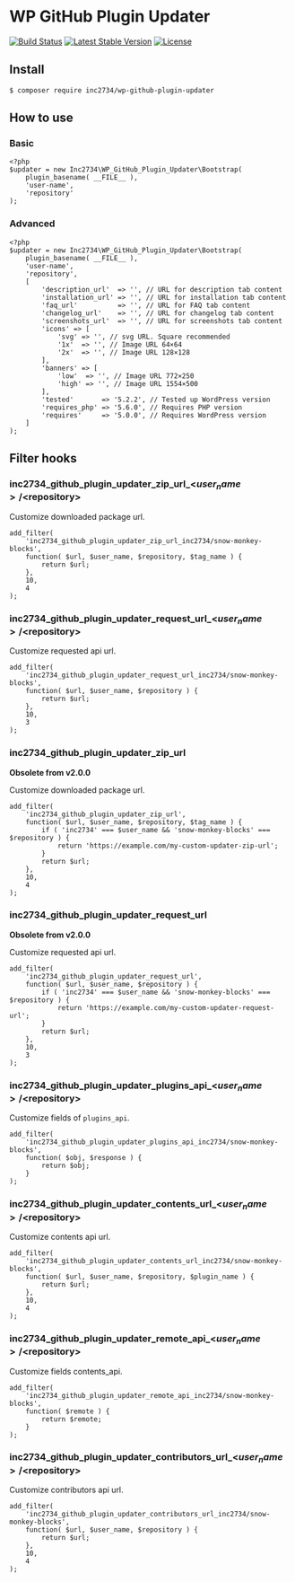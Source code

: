 # WP GitHub Plugin Updater

[![Build Status](https://travis-ci.com/inc2734/wp-github-plugin-updater.svg?branch=master)](https://travis-ci.com/inc2734/wp-github-plugin-updater)
[![Latest Stable Version](https://poser.pugx.org/inc2734/wp-github-plugin-updater/v/stable)](https://packagist.org/packages/inc2734/wp-github-plugin-updater)
[![License](https://poser.pugx.org/inc2734/wp-github-plugin-updater/license)](https://packagist.org/packages/inc2734/wp-github-plugin-updater)

## Install
```
$ composer require inc2734/wp-github-plugin-updater
```

## How to use
### Basic
```
<?php
$updater = new Inc2734\WP_GitHub_Plugin_Updater\Bootstrap(
	plugin_basename( __FILE__ ),
	'user-name',
	'repository'
);
```

### Advanced
```
<?php
$updater = new Inc2734\WP_GitHub_Plugin_Updater\Bootstrap(
	plugin_basename( __FILE__ ),
	'user-name',
	'repository',
	[
		'description_url'  => '', // URL for description tab content
		'installation_url' => '', // URL for installation tab content
		'faq_url'          => '', // URL for FAQ tab content
		'changelog_url'    => '', // URL for changelog tab content
		'screenshots_url'  => '', // URL for screenshots tab content
		'icons' => [
			'svg' => '', // svg URL. Square recommended
			'1x'  => '', // Image URL 64×64
			'2x'  => '', // Image URL 128×128
		],
		'banners' => [
			'low'  => '', // Image URL 772×250
			'high' => '', // Image URL 1554×500
		],
		'tested'       => '5.2.2', // Tested up WordPress version
		'requires_php' => '5.6.0', // Requires PHP version
		'requires'     => '5.0.0', // Requires WordPress version
	]
);
```

## Filter hooks
### inc2734_github_plugin_updater_zip_url_<$user_name>/<$repository>

Customize downloaded package url.

```
add_filter(
	'inc2734_github_plugin_updater_zip_url_inc2734/snow-monkey-blocks',
	function( $url, $user_name, $repository, $tag_name ) {
		return $url;
	},
	10,
	4
);
```

### inc2734_github_plugin_updater_request_url_<$user_name>/<$repository>

Customize requested api url.

```
add_filter(
	'inc2734_github_plugin_updater_request_url_inc2734/snow-monkey-blocks',
	function( $url, $user_name, $repository ) {
		return $url;
	},
	10,
	3
);
```

### inc2734_github_plugin_updater_zip_url

**Obsolete from v2.0.0**

Customize downloaded package url.

```
add_filter(
	'inc2734_github_plugin_updater_zip_url',
	function( $url, $user_name, $repository, $tag_name ) {
		if ( 'inc2734' === $user_name && 'snow-monkey-blocks' === $repository ) {
			return 'https://example.com/my-custom-updater-zip-url';
		}
		return $url;
	},
	10,
	4
);
```

### inc2734_github_plugin_updater_request_url

**Obsolete from v2.0.0**

Customize requested api url.

```
add_filter(
	'inc2734_github_plugin_updater_request_url',
	function( $url, $user_name, $repository ) {
		if ( 'inc2734' === $user_name && 'snow-monkey-blocks' === $repository ) {
			return 'https://example.com/my-custom-updater-request-url';
		}
		return $url;
	},
	10,
	3
);
```

### inc2734_github_plugin_updater_plugins_api_<$user_name>/<$repository>

Customize fields of `plugins_api`.

```
add_filter(
	'inc2734_github_plugin_updater_plugins_api_inc2734/snow-monkey-blocks',
	function( $obj, $response ) {
		return $obj;
	}
);
```

### inc2734_github_plugin_updater_contents_url_<$user_name>/<$repository>

Customize contents api url.

```
add_filter(
	'inc2734_github_plugin_updater_contents_url_inc2734/snow-monkey-blocks',
	function( $url, $user_name, $repository, $plugin_name ) {
		return $url;
	},
	10,
	4
);
```

### inc2734_github_plugin_updater_remote_api_<$user_name>/<$repository>

Customize fields contents_api.

```
add_filter(
	'inc2734_github_plugin_updater_remote_api_inc2734/snow-monkey-blocks',
	function( $remote ) {
		return $remote;
	}
);
```

### inc2734_github_plugin_updater_contributors_url_<$user_name>/<$repository>

Customize contributors api url.

```
add_filter(
	'inc2734_github_plugin_updater_contributors_url_inc2734/snow-monkey-blocks',
	function( $url, $user_name, $repository ) {
		return $url;
	},
	10,
	4
);
```
